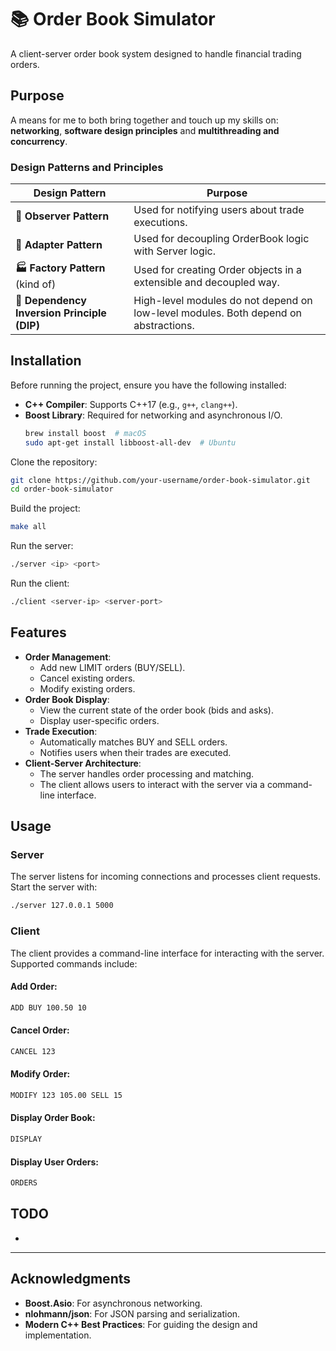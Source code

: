 # 📚 Order Book Simulator

A client-server order book system designed to handle financial trading orders. 

## Purpose
A means for me to both bring together and touch up my skills on: **networking**, **software design principles** and **multithreading and concurrency**.

### Design Patterns and Principles

| **Design Pattern**               | **Purpose** |
|------------------------|-----------------|
| **🔭 Observer Pattern** | Used for notifying users about trade executions. |
| **🔌 Adapter Pattern** | Used for decoupling OrderBook logic with Server logic.       |
| **🏭 Factory Pattern** (kind of) | Used for creating Order objects in a extensible and decoupled way.       |
| **🔄 Dependency Inversion Principle (DIP)** | High-level modules do not depend on low-level modules. Both depend on abstractions.       |

## Installation

Before running the project, ensure you have the following installed:  
- **C++ Compiler**: Supports C++17 (e.g., `g++`, `clang++`).  
- **Boost Library**: Required for networking and asynchronous I/O.  
  ```bash
  brew install boost  # macOS
  sudo apt-get install libboost-all-dev  # Ubuntu
  ```
Clone the repository:
```bash
git clone https://github.com/your-username/order-book-simulator.git
cd order-book-simulator
```

Build the project:
```bash
make all
```

Run the server:
```bash
./server <ip> <port>
```

Run the client:
```bash
./client <server-ip> <server-port>
```

## Features  
- **Order Management**:
  - Add new LIMIT orders (BUY/SELL).
  - Cancel existing orders.
  - Modify existing orders.
- **Order Book Display**:
  - View the current state of the order book (bids and asks).
  - Display user-specific orders.
- **Trade Execution**:
  - Automatically matches BUY and SELL orders.
  - Notifies users when their trades are executed.
- **Client-Server Architecture**:
  - The server handles order processing and matching.
  - The client allows users to interact with the server via a command-line interface.



## Usage  
### Server  
The server listens for incoming connections and processes client requests. Start the server with:
```bash
./server 127.0.0.1 5000
```

### Client  
The client provides a command-line interface for interacting with the server. Supported commands include:

#### Add Order:
```bash
ADD BUY 100.50 10
```

#### Cancel Order:
```bash
CANCEL 123
```

#### Modify Order:
```bash
MODIFY 123 105.00 SELL 15
```

#### Display Order Book:
```bash
DISPLAY
```

#### Display User Orders:
```bash
ORDERS
```

## TODO  
- 

---

## Acknowledgments  
- **Boost.Asio**: For asynchronous networking.
- **nlohmann/json**: For JSON parsing and serialization.
- **Modern C++ Best Practices**: For guiding the design and implementation.
